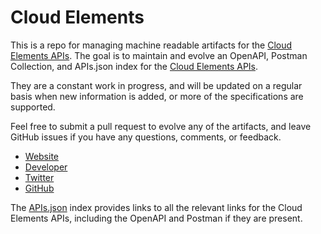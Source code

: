 # Cloud ElementsThis is a repo for managing machine readable artifacts for the [Cloud Elements APIs](http://www.cloud-elements.com/). The goal is to maintain and evolve an OpenAPI, Postman Collection, and APIs.json index for the [Cloud Elements APIs](http://www.cloud-elements.com/).They are a constant work in progress, and will be updated on a regular basis when new information is added, or more of the specifications are supported.Feel free to submit a pull request to evolve any of the artifacts, and leave GitHub issues if you have any questions, comments, or feedback.- [Website](http://www.cloud-elements.com/)- [Developer](http://www.cloud-elements.com/)- [Twitter](https://twitter.com/cloudelements)- [GitHub](https://github.com/cloud-elements)The [APIs.json](https://github.com/api-evangelist/cloud-elements/blob/master/apis.json) index provides links to all the relevant links for the Cloud Elements APIs, including the OpenAPI and Postman if they are present.